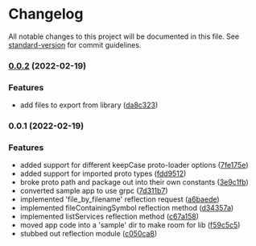 # Changelog

All notable changes to this project will be documented in this file. See [standard-version](https://github.com/conventional-changelog/standard-version) for commit guidelines.

### [0.0.2](https://gitlab.com/jtimmons/nestjs-grpc-reflection-module/compare/v0.0.1...v0.0.2) (2022-02-19)


### Features

* add files to export from library ([da8c323](https://gitlab.com/jtimmons/nestjs-grpc-reflection-module/commit/da8c323a393fdfad9cc944d911500298ab63c672))

### 0.0.1 (2022-02-19)


### Features

* added support for different keepCase proto-loader options ([7fe175e](https://gitlab.com/jtimmons/nestjs-grpc-reflection-module/commit/7fe175e3a9dcdaed2177ef2daab1e7e022a2cf1c))
* added support for imported proto types ([fdd9512](https://gitlab.com/jtimmons/nestjs-grpc-reflection-module/commit/fdd9512cab255b43ee655c99112af8f5e7684b60))
* broke proto path and package out into their own constants ([3e9c1fb](https://gitlab.com/jtimmons/nestjs-grpc-reflection-module/commit/3e9c1fbc2e6aeb56308e59ca45fc529c425580d1))
* converted sample app to use grpc ([7d311b7](https://gitlab.com/jtimmons/nestjs-grpc-reflection-module/commit/7d311b7df38be48009f3b1b39b8c20088251f763))
* implemented 'file_by_filename' reflection request ([a6baede](https://gitlab.com/jtimmons/nestjs-grpc-reflection-module/commit/a6baedef6eb5cf1389000f2625b11e5c177de531))
* implemented fileContainingSymbol reflection method ([d34357a](https://gitlab.com/jtimmons/nestjs-grpc-reflection-module/commit/d34357a4e1a3fb2e1468cfc669451f106e5e304a))
* implemented listServices reflection method ([c67a158](https://gitlab.com/jtimmons/nestjs-grpc-reflection-module/commit/c67a158d7686dc4812d135009cfaebb33122620e))
* moved app code into a 'sample' dir to make room for lib ([f59c5c5](https://gitlab.com/jtimmons/nestjs-grpc-reflection-module/commit/f59c5c5351b70a6114a6cc1cb6af6ef2a1904eb5))
* stubbed out reflection module ([c050ca8](https://gitlab.com/jtimmons/nestjs-grpc-reflection-module/commit/c050ca832f0db7f5699023ce6ff8f49bfb1adc8b))
